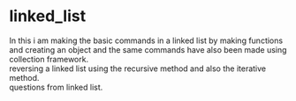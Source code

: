 # linked_list
In this i am making the basic commands in a linked list by making functions and creating an object and the same commands have also been made using collection framework.
<br>
reversing a linked list using the recursive method and also the iterative method.
<br>
questions from linked list.


